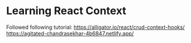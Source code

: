# Learning React Context

Followed following tutorial: https://alligator.io/react/crud-context-hooks/
https://agitated-chandrasekhar-4b6847.netlify.app/
